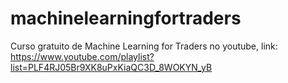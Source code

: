 # machinelearningfortraders

Curso gratuito de Machine Learning for Traders no youtube, link:
</br>
https://www.youtube.com/playlist?list=PLF4RJ05Br9XK8uPxKiaQC3D_8WOKYN_yB
